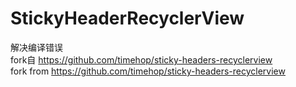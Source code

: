 # StickyHeaderRecyclerView
解决编译错误 </br>
fork自 https://github.com/timehop/sticky-headers-recyclerview </br>
fork from https://github.com/timehop/sticky-headers-recyclerview
